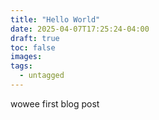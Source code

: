 ```yaml
---
title: "Hello World"
date: 2025-04-07T17:25:24-04:00
draft: true
toc: false
images:
tags:
  - untagged
---
```


wowee first blog post
